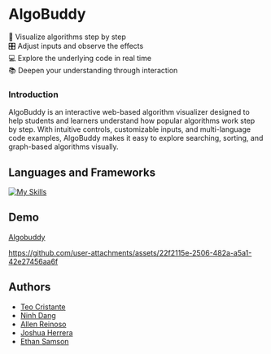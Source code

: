 # AlgoBuddy
🧩 Visualize algorithms step by step  
🎛️ Adjust inputs and observe the effects  
💻 Explore the underlying code in real time  
📚 Deepen your understanding through interaction

### Introduction
AlgoBuddy is an interactive web-based algorithm visualizer designed to help students and learners understand how popular algorithms work step by step. With intuitive controls, customizable inputs, and multi-language code examples, AlgoBuddy makes it easy to explore searching, sorting, and graph-based algorithms visually.

## Languages and Frameworks
[![My Skills](https://skillicons.dev/icons?i=js,html,css,tailwind,react)](https://skillicons.dev)

## Demo
[Algobuddy](https://algobuddy.vercel.app/)


https://github.com/user-attachments/assets/22f2115e-2506-482a-a5a1-42e27456aa6f



## Authors
- [Teo Cristante](https://github.com/Taiyo10)
- [Ninh Dang](https://github.com/Blabbleu)
- [Allen Reinoso](https://github.com/Allenreinoso28)
- [Joshua Herrera](https://github.com/JoshuaFHerrera)
- [Ethan Samson](https://github.com/ethnsamsn)
